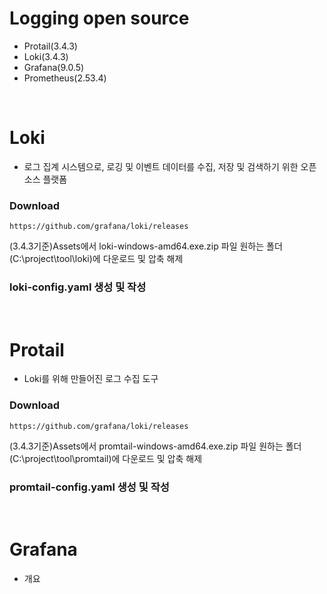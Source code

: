 # Logging open source
+ Protail(3.4.3)
+ Loki(3.4.3)
+ Grafana(9.0.5)
+ Prometheus(2.53.4)
<br>


# Loki
+ 로그 집계 시스템으로, 로깅 및 이벤트 데이터를 수집, 저장 및 검색하기 위한 오픈 소스 플랫폼
### Download
<pre><code>https://github.com/grafana/loki/releases</code></pre>
(3.4.3기준)Assets에서 loki-windows-amd64.exe.zip 파일 원하는 폴더(C:\project\tool\loki)에 다운로드 및 압축 해제
### loki-config.yaml 생성 및 작성
<br>


# Protail
+ Loki를 위해 만들어진 로그 수집 도구
### Download
<pre><code>https://github.com/grafana/loki/releases</code></pre>
(3.4.3기준)Assets에서 promtail-windows-amd64.exe.zip 파일 원하는 폴더(C:\project\tool\promtail)에 다운로드 및 압축 해제
### promtail-config.yaml 생성 및 작성
<br>


# Grafana
+ 개요
